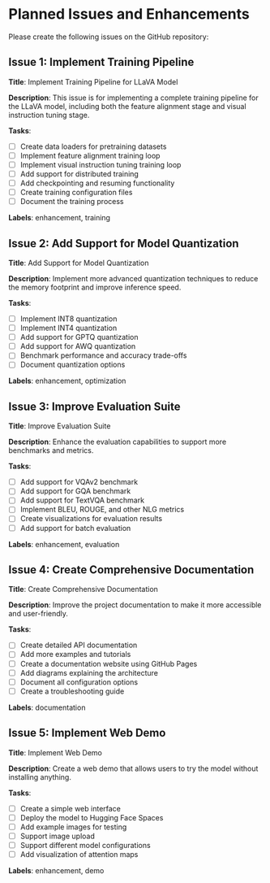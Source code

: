 # Planned Issues and Enhancements

Please create the following issues on the GitHub repository:

## Issue 1: Implement Training Pipeline

**Title**: Implement Training Pipeline for LLaVA Model

**Description**:
This issue is for implementing a complete training pipeline for the LLaVA model, including both the feature alignment stage and visual instruction tuning stage.

**Tasks**:
- [ ] Create data loaders for pretraining datasets
- [ ] Implement feature alignment training loop
- [ ] Implement visual instruction tuning training loop
- [ ] Add support for distributed training
- [ ] Add checkpointing and resuming functionality
- [ ] Create training configuration files
- [ ] Document the training process

**Labels**: enhancement, training

## Issue 2: Add Support for Model Quantization

**Title**: Add Support for Model Quantization

**Description**:
Implement more advanced quantization techniques to reduce the memory footprint and improve inference speed.

**Tasks**:
- [ ] Implement INT8 quantization
- [ ] Implement INT4 quantization
- [ ] Add support for GPTQ quantization
- [ ] Add support for AWQ quantization
- [ ] Benchmark performance and accuracy trade-offs
- [ ] Document quantization options

**Labels**: enhancement, optimization

## Issue 3: Improve Evaluation Suite

**Title**: Improve Evaluation Suite

**Description**:
Enhance the evaluation capabilities to support more benchmarks and metrics.

**Tasks**:
- [ ] Add support for VQAv2 benchmark
- [ ] Add support for GQA benchmark
- [ ] Add support for TextVQA benchmark
- [ ] Implement BLEU, ROUGE, and other NLG metrics
- [ ] Create visualizations for evaluation results
- [ ] Add support for batch evaluation

**Labels**: enhancement, evaluation

## Issue 4: Create Comprehensive Documentation

**Title**: Create Comprehensive Documentation

**Description**:
Improve the project documentation to make it more accessible and user-friendly.

**Tasks**:
- [ ] Create detailed API documentation
- [ ] Add more examples and tutorials
- [ ] Create a documentation website using GitHub Pages
- [ ] Add diagrams explaining the architecture
- [ ] Document all configuration options
- [ ] Create a troubleshooting guide

**Labels**: documentation

## Issue 5: Implement Web Demo

**Title**: Implement Web Demo

**Description**:
Create a web demo that allows users to try the model without installing anything.

**Tasks**:
- [ ] Create a simple web interface
- [ ] Deploy the model to Hugging Face Spaces
- [ ] Add example images for testing
- [ ] Support image upload
- [ ] Support different model configurations
- [ ] Add visualization of attention maps

**Labels**: enhancement, demo